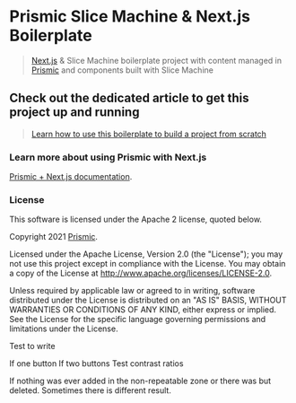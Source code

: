 # Prismic Slice Machine & Next.js Boilerplate
> [Next.js](https://nextjs.org/) & Slice Machine boilerplate project with content managed in [Prismic](https://prismic.io) and components built with Slice Machine

## Check out the dedicated article to get this project up and running
> [Learn how to use this boilerplate to build a project from scratch](https://prismic.io/docs/technologies/tutorial-series-introduction-nextjs)

### Learn more about using Prismic with Next.js

[Prismic + Next.js documentation](https://prismic.io/docs/technologies/home-prismic-and-nextjs).

### License

This software is licensed under the Apache 2 license, quoted below.

Copyright 2021 [Prismic](http://prismic.io/).

Licensed under the Apache License, Version 2.0 (the "License"); you may not use this project except in compliance with the License. You may obtain a copy of the License at http://www.apache.org/licenses/LICENSE-2.0.

Unless required by applicable law or agreed to in writing, software distributed under the License is distributed on an "AS IS" BASIS, WITHOUT WARRANTIES OR CONDITIONS OF ANY KIND, either express or implied. See the License for the specific language governing permissions and limitations under the License.

Test to write

If one button
If two buttons
Test contrast ratios

If nothing was ever added in the non-repeatable zone or there was but deleted. Sometimes there is different result.